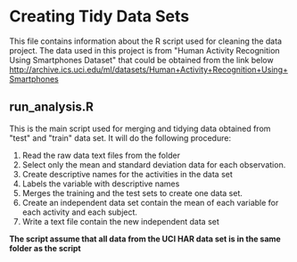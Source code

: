 # Creating Tidy Data Sets

This file contains information about the R script used for cleaning the data project. The data used in this project is from "Human Activity Recognition Using Smartphones Dataset" that could be obtained from the link below
http://archive.ics.uci.edu/ml/datasets/Human+Activity+Recognition+Using+Smartphones 

## run_analysis.R
This is the main script used for merging and tidying data obtained from "test" and "train" data set. It will do the following procedure:
1. Read the raw data text files from the folder
2. Select only the mean and standard deviation data for each observation. 
3. Create descriptive names for the activities in the data set
4. Labels the variable with descriptive names 
5. Merges the training and the test sets to create one data set.
6. Create an independent data set contain the mean of each variable for each activity and each subject.
7. Write a text file contain the new independent data set

**The script assume that all data from the UCI HAR data set is in the same folder as the script**
